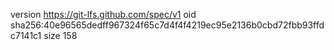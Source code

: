 version https://git-lfs.github.com/spec/v1
oid sha256:40e96565dedff967324f65c7d4f4f4219ec95e2136b0cbd72fbb93ffdc7141c1
size 158
